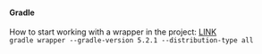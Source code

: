 #### Gradle
How to start working with a wrapper in the project: [LINK](https://docs.gradle.org/current/userguide/gradle_wrapper.html)  
`gradle wrapper --gradle-version 5.2.1 --distribution-type all`